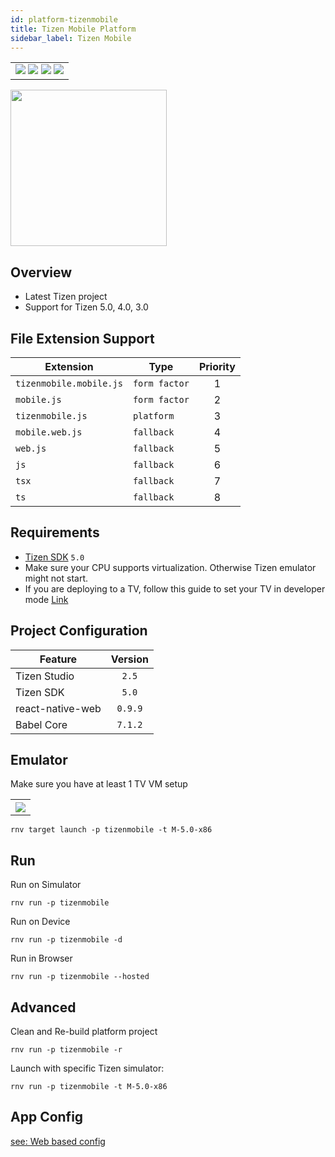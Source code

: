 ```yaml
---
id: platform-tizenmobile
title: Tizen Mobile Platform
sidebar_label: Tizen Mobile
---
```


<table>
  <tr>
  <td>
    <img src="https://img.shields.io/badge/Mac-yes-brightgreen.svg" />
    <img src="https://img.shields.io/badge/Windows-yes-brightgreen.svg" />
    <img src="https://img.shields.io/badge/Linux-yes-brightgreen.svg" />
    <img src="https://img.shields.io/badge/HostMode-yes-brightgreen.svg" />
  </td>
  </tr>
</table>

<img src="https://renative.org/img/rnv_tizenmobile.gif" height="250"/>

## Overview

-   Latest Tizen project
-   Support for Tizen 5.0, 4.0, 3.0

## File Extension Support

| Extension               | Type          | Priority |
| ----------------------- | ------------- | :------: |
| `tizenmobile.mobile.js` | `form factor` |    1     |
| `mobile.js`             | `form factor` |    2     |
| `tizenmobile.js`        | `platform`    |    3     |
| `mobile.web.js`         | `fallback`    |    4     |
| `web.js`                | `fallback`    |    5     |
| `js`                    | `fallback`    |    6     |
| `tsx`                   | `fallback`    |    7     |
| `ts`                    | `fallback`    |    8     |

## Requirements

-   [Tizen SDK](https://developer.tizen.org/ko/development/tizen-studio/configurable-sdk) `5.0`
-   Make sure your CPU supports virtualization. Otherwise Tizen emulator might not start.
-   If you are deploying to a TV, follow this guide to set your TV in developer mode [Link](https://developer.samsung.com/tv/develop/getting-started/using-sdk/tv-device)

## Project Configuration

| Feature          | Version |
| ---------------- | :-----: |
| Tizen Studio     |  `2.5`  |
| Tizen SDK        |  `5.0`  |
| react-native-web | `0.9.9` |
| Babel Core       | `7.1.2` |

## Emulator

Make sure you have at least 1 TV VM setup

<table>
  <tr>
    <th>
    <img src="https://renative.org/img/tizen_mobile1.png" />
    </th>
  </tr>
</table>

```
rnv target launch -p tizenmobile -t M-5.0-x86
```

## Run

Run on Simulator

```
rnv run -p tizenmobile
```

Run on Device

```
rnv run -p tizenmobile -d
```

Run in Browser

```
rnv run -p tizenmobile --hosted
```

## Advanced

Clean and Re-build platform project

```
rnv run -p tizenmobile -r
```

Launch with specific Tizen simulator:

```
rnv run -p tizenmobile -t M-5.0-x86
```

## App Config

[see: Web based config](api-config.md#web-props)
